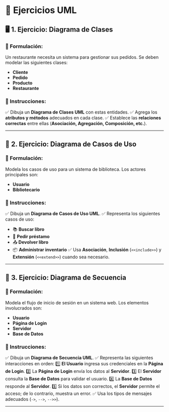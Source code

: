 # 📌 Ejercicios UML

## 🖥️ 1. Ejercicio: Diagrama de Clases

### 📌 Formulación:

Un restaurante necesita un sistema para gestionar sus pedidos. Se deben modelar las siguientes clases:

- **Cliente**
- **Pedido**
- **Producto**
- **Restaurante**

### 📌 Instrucciones:

✅ Dibuja un **Diagrama de Clases UML** con estas entidades.
✅ Agrega los **atributos y métodos** adecuados en cada clase.
✅ Establece las **relaciones correctas** entre ellas (**Asociación, Agregación, Composición, etc.**).

---

## 📖 2. Ejercicio: Diagrama de Casos de Uso

### 📌 Formulación:

Modela los casos de uso para un sistema de biblioteca. Los actores principales son:

- **Usuario**
- **Bibliotecario**

### 📌 Instrucciones:

✅ Dibuja un **Diagrama de Casos de Uso UML**.
✅ Representa los siguientes casos de uso:

- 📚 **Buscar libro**
- 📖 **Pedir préstamo**
- 📤 **Devolver libro**
- 📦 **Administrar inventario**
  ✅ Usa **Asociación**, **Inclusión** (`<<include>>`) y **Extensión** (`<<extend>>`) cuando sea necesario.

---

## 🔄 3. Ejercicio: Diagrama de Secuencia

### 📌 Formulación:

Modela el flujo de inicio de sesión en un sistema web. Los elementos involucrados son:

- **Usuario**
- **Página de Login**
- **Servidor**
- **Base de Datos**

### 📌 Instrucciones:

✅ Dibuja un **Diagrama de Secuencia UML**.
✅ Representa las siguientes interacciones en orden:
1️⃣ **El Usuario** ingresa sus credenciales en la **Página de Login**.
2️⃣ La **Página de Login** envía los datos al **Servidor**.
3️⃣ El **Servidor** consulta la **Base de Datos** para validar el usuario.
4️⃣ La **Base de Datos** responde al **Servidor**.
5️⃣ Si los datos son correctos, el **Servidor** permite el acceso; de lo contrario, muestra un error.
✅ Usa los tipos de mensajes adecuados (`->`, `-->`, `-->>`).

---
